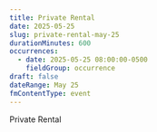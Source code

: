 ```yaml
---
title: Private Rental
date: 2025-05-25
slug: private-rental-may-25
durationMinutes: 600
occurrences:
  - date: 2025-05-25 08:00:00-0500
    fieldGroup: occurrence
draft: false
dateRange: May 25
fmContentType: event
---
```

Private Rental